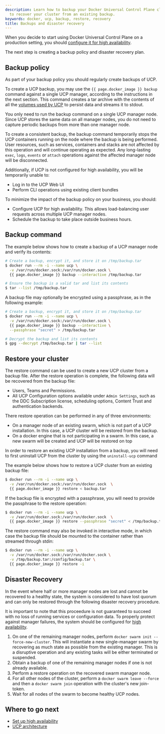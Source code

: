 ```yaml
---
description: Learn how to backup your Docker Universal Control Plane cluster, and
  to recover your cluster from an existing backup.
keywords: docker, ucp, backup, restore, recovery
title: Backups and disaster recovery
---
```


When you decide to start using Docker Universal Control Plane on a production
setting, you should
[configure it for high availability](configure/set-up-high-availability.md).

The next step is creating a backup policy and disaster recovery plan.

## Backup policy

As part of your backup policy you should regularly create backups of UCP.

To create a UCP backup, you may use the `{{ page.docker_image }} backup` command
against a single UCP manager, according to the instructions in the next section.
This command creates a tar archive with the contents of all the [volumes used by
UCP](../architecture.md) to persist data and streams it to stdout.

You only need to run the backup command on a single UCP manager node. Since UCP
stores the same data on all manager nodes, you do not need to capture periodic
backups from more than one manager node.

To create a consistent backup, the backup command temporarily stops the UCP
containers running on the node where the backup is being performed. User
resources, such as services, containers and stacks are not affected by this
operation and will continue operating as expected. Any long-lasting `exec`,
`logs`, `events` or `attach` operations against the affected manager node will
be disconnected.

Additionally, if UCP is not configured for high availability, you will be
temporarily unable to:
* Log in to the UCP Web UI
* Perform CLI operations using existing client bundles

To minimize the impact of the backup policy on your business, you should:
* Configure UCP for high availability. This allows load-balancing user requests
across multiple UCP manager nodes.
* Schedule the backup to take place outside business hours.

## Backup command

The example below shows how to create a backup of a UCP manager node and
verify its contents:

```bash
# Create a backup, encrypt it, and store it on /tmp/backup.tar
$ docker run --rm -i --name ucp \
  -v /var/run/docker.sock:/var/run/docker.sock \
  {{ page.docker_image }} backup --interactive /tmp/backup.tar

# Ensure the backup is a valid tar and list its contents
$ tar --list /tmp/backup.tar
```

A backup file may optionally be encrypted using a passphrase, as in the
following example:

```bash
# Create a backup, encrypt it, and store it on /tmp/backup.tar
$ docker run --rm -i --name ucp \
  -v /var/run/docker.sock:/var/run/docker.sock \
  {{ page.docker_image }} backup --interactive \
  --passphrase "secret" > /tmp/backup.tar

# Decrypt the backup and list its contents
$ gpg --decrypt /tmp/backup.tar | tar --list
```

## Restore your cluster

The restore command can be used to create a new UCP cluster from a backup file.
After the restore operation is complete, the following data will be recovered
from the backup file:
* Users, Teams and Permissions.
* All UCP Configuration options available under `Admin Settings`, such as the
DDC Subscription license, scheduling options, Content Trust and authentication
backends.

There restore operation can be performed in any of three environments:
* On a manager node of an existing swarm, which is not part of a UCP
installation. In this case, a UCP cluster will be restored from the backup.
* On a docker engine that is not participating in a swarm. In this case, a new
swarm will be created and UCP will be restored on top

In order to restore an existing UCP installation from a backup, you will need to
first uninstall UCP from the cluster by using the `uninstall-ucp` command

The example below shows how to restore a UCP cluster from an existing backup
file:

```bash
$ docker run --rm -i --name ucp \
  -v /var/run/docker.sock:/var/run/docker.sock  \
  {{ page.docker_image }} restore < backup.tar
```

If the backup file is encrypted with a passphrase, you will need to provide the
passphrase to the restore operation:

```bash
$ docker run --rm -i --name ucp \
  -v /var/run/docker.sock:/var/run/docker.sock  \
  {{ page.docker_image }} restore --passphrase "secret" < /tmp/backup.tar
```

The restore command may also be invoked in interactive mode, in which case the
backup file should be mounted to the container rather than streamed through
stdin:

```bash
$ docker run --rm -i --name ucp \
  -v /var/run/docker.sock:/var/run/docker.sock \
  -v /tmp/backup.tar:/config/backup.tar \
  {{ page.docker_image }} restore -i
```

## Disaster Recovery

In the event where half or more manager nodes are lost and cannot be recovered
to a healthy state, the system is considered to have lost quorum and can only be
restored through the following disaster recovery procedure. 

It is important to note that this proceedure is not guaranteed to succeed with
no loss of running services or configuration data. To properly protect against
manager failures, the system should be configured for [high availability](configure/set-up-high-availability.md).

1. On one of the remaining manager nodes, perform `docker swarm init
   --force-new-cluster`. This will instantiate a new single-manager swarm by
   recovering as much state as possible from the existing manager. This is a
   disruptive operation and any existing tasks will be either terminated or
   suspended.
2. Obtain a backup of one of the remaining manager nodes if one is not already
   available.
3. Perform a restore operation on the recovered swarm manager node.
4. For all other nodes of the cluster, perform a `docker swarm leave --force`
   and then a `docker swarm join` operation with the cluster's new join-token.
5. Wait for all nodes of the swarm to become healthy UCP nodes.

## Where to go next

* [Set up high availability](configure/set-up-high-availability.md)
* [UCP architecture](../architecture.md)
